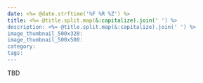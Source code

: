 ```yaml
---
date: <%= @date.strftime('%F %R %Z') %>
title: <%= @title.split.map(&:capitalize).join(' ') %>
description: <%= @title.split.map(&:capitalize).join(' ') %>
image_thumbnail_500x320:
image_thumbnail_500x500:
category:
tags:
---
```

<p>
TBD
</p>
<!-- more -->

